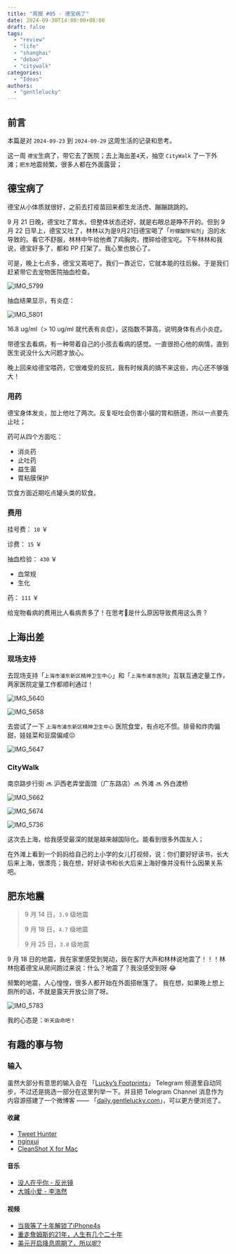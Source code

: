 ```yaml
---
title: "周报 #05 - 德宝病了"
date: 2024-09-30T14:00:00+08:00
draft: false
tags: 
  - "review"
  - "life"
  - "shanghai"
  - "debao"
  - "citywalk"
categories: 
  - "Ideas"
authors:
  - "gentlelucky"
---
```


## 前言

本篇是对  `2024-09-23`  到  `2024-09-29`  这周生活的记录和思考。

这一周 `德宝`生病了，带它去了医院；去上海出差`4`天，抽空 `CityWalk` 了一下外滩；`肥东`地震频繁，很多人都在外面露营；

## 德宝病了

德宝从小体质就很好，之前去打疫苗回来都生龙活虎、蹦蹦跳跳的。

9 月 21 日晚，德宝吐了胃水，但整体状态还好，就是右眼总是睁不开的。但到 9 月 22 日早上，德宝又吐了，林林以为是9月21日德宝喝了「`柠檬酸除垢剂`」泡的水导致的。看它不舒服，林林中午给他煮了鸡胸肉，搅碎给德宝吃。下午林林和我说，德宝好多了，都和 PP 打架了。我心里也放心了。

可是，晚上七点多，德宝又蔫吧了。我们一靠近它，它就本能的往后躲。于是我们赶紧带它去宠物医院抽血检查。

![IMG_5799](https://image.gentlelucky.com/IMG_5799.png)

抽血结果显示，有炎症：

![IMG_5801](https://image.gentlelucky.com/IMG_5801.png)

16.8 ug/ml（> 10 ug/ml 就代表有炎症），这指数不算高，说明身体有点小炎症。

带德宝去看病，有一种带着自己的小孩去看病的感觉。一直很担心他的病情，直到医生说没什么大问题才放心。

晚上回来给德宝喂药，它很难受的反抗，我有时候真的搞不来这些，内心还不够强大！

### 用药

德宝身体发炎，加上他吐了两次。反复呕吐会伤害小猫的胃和肠道，所以一点要先止吐；

药可从四个方面吃：

+ 消炎药
+ 止吐药
+ 益生菌
+ 胃粘膜保护

饮食方面近期吃点罐头类的软食。

### 费用

挂号费： `10` ￥

诊费： `15` ￥

抽血检验： `430` ￥

- 血常规
- 生化

药： `111` ￥

给宠物看病的费用比人看病贵多了！在思考🤔是什么原因导致费用这么贵？

## 上海出差

### 现场支持

去现场支持「`上海市浦东新区精神卫生中心`」和「`上海市浦东医院`」互联互通定量工作，两家医院定量工作都顺利通过！

![IMG_5640](https://image.gentlelucky.com/IMG_5640.png)

![IMG_5658](https://image.gentlelucky.com/IMG_5658.png)

去尝试了一下 `上海市浦东新区精神卫生中心` 医院食堂，有点吃不惯。排骨和炸肉偏甜，娃娃菜和豆腐偏咸😐

![IMG_5647](https://image.gentlelucky.com/IMG_5647.png)

### CityWalk

南京路步行街 🔜 沪西老弄堂面馆（广东路店）🔜 外滩 🔜 外白渡桥

![IMG_5662](https://image.gentlelucky.com/IMG_5662.png)

![IMG_5674](https://image.gentlelucky.com/IMG_5674.JPG)

![IMG_5736](https://image.gentlelucky.com/IMG_5736.gif)

这次去上海，给我感受最深的就是越来越国际化。能看到很多外国友人；

在外滩上看到一个妈妈给自己的上小学的女儿打视频，说：你们要好好读书，长大后来上海，很漂亮；我在想，好好读书和长大后来上海好像并没有什么因果关系吧。

## 肥东地震

> 9 月 14 日，`3.9` 级地震
>
> 9 月 18 日，`4.7` 级地震
>
> 9 月 25 日，`3.8` 级地震

9 月 18 日的地震，我在家里感受到晃动，我在客厅大声和林林说地震了！！！林林抱着德宝从房间跑过来说：什么？地震了？我没感受到呀 😂 

频繁的地震，人心惶惶，很多人都开始在外面搭帐篷了。 我在想，如果晚上想上厕所的话，不就是露天开放公测了呀。

![IMG_5783](https://image.gentlelucky.com/IMG_5783.png)

我的心态是：`听天由命吧！`

## 有趣的事与物

### 输入

虽然大部分有意思的输入会在 「[Lucky’s Footprints](https://t.me/wxluckya)」 Telegram 频道里自动同步，不过还是挑选一部分在这里列举一下。并且把 Telegram Channel 消息作为内容源搭建了一个微博客 —— 「[daily.gentlelucky.com](https://daily.gentlelucky.com/)」，可以更方便浏览了。

#### 收藏

- [Tweet Hunter](https://tweethunter.io/)
- [nginxui](https://nginxui.com/zh_CN/)
- [CleanShot X for Mac](https://cleanshot.com/)

#### 音乐

- [没人在乎你 - 反光镜](https://music.163.com/#/song?id=2052434329)
- [大城小爱 - 李浩然](https://music.163.com/#/song?id=1425940911)

#### 视频

- [当我等了十年解锁了iPhone4s](https://www.bilibili.com/video/av113180575532424/)
- [重走詹姆斯的21年，人生有几个二十年](https://www.bilibili.com/video/av113181649342131/)
- [美元开启降息周期了，所以呢?](https://www.bilibili.com/video/av113203006673516/)
